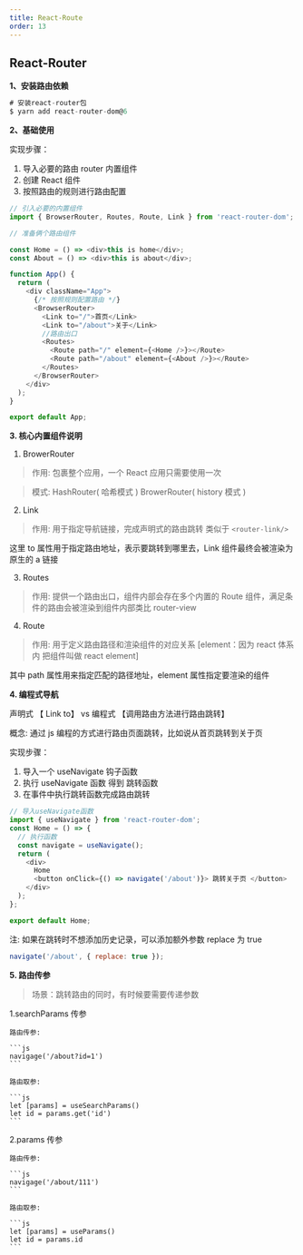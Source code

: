 ```yaml
---
title: React-Route
order: 13
---
```


## React-Router

**1、安装路由依赖**

```js
# 安装react-router包
$ yarn add react-router-dom@6
```

**2、基础使用**

实现步骤：

1. 导入必要的路由 router 内置组件
2. 创建 React 组件
3. 按照路由的规则进行路由配置

```js
// 引入必要的内置组件
import { BrowserRouter, Routes, Route, Link } from 'react-router-dom';

// 准备俩个路由组件

const Home = () => <div>this is home</div>;
const About = () => <div>this is about</div>;

function App() {
  return (
    <div className="App">
      {/* 按照规则配置路由 */}
      <BrowserRouter>
        <Link to="/">首页</Link>
        <Link to="/about">关于</Link>
        //路由出口
        <Routes>
          <Route path="/" element={<Home />}></Route>
          <Route path="/about" element={<About />}></Route>
        </Routes>
      </BrowserRouter>
    </div>
  );
}

export default App;
```

**3. 核心内置组件说明**

1. BrowerRouter

> 作用: 包裹整个应用，一个 React 应用只需要使用一次

> 模式: HashRouter( 哈希模式 ) BrowerRouter( history 模式 )

2. Link

> 作用: 用于指定导航链接，完成声明式的路由跳转 类似于 `<router-link/>`

这里 to 属性用于指定路由地址，表示要跳转到哪里去，Link 组件最终会被渲染为原生的 a 链接

3. Routes

> 作用: 提供一个路由出口，组件内部会存在多个内置的 Route 组件，满足条件的路由会被渲染到组件内部类比 router-view

4. Route

> 作用: 用于定义路由路径和渲染组件的对应关系 [element：因为 react 体系内 把组件叫做 react element]

其中 path 属性用来指定匹配的路径地址，element 属性指定要渲染的组件

**4. 编程式导航**

声明式 【 Link to】 vs 编程式 【调用路由方法进行路由跳转】

概念: 通过 js 编程的方式进行路由页面跳转，比如说从首页跳转到关于页

实现步骤：

1. 导入一个 useNavigate 钩子函数
2. 执行 useNavigate 函数 得到 跳转函数
3. 在事件中执行跳转函数完成路由跳转

```js
// 导入useNavigate函数
import { useNavigate } from 'react-router-dom';
const Home = () => {
  // 执行函数
  const navigate = useNavigate();
  return (
    <div>
      Home
      <button onClick={() => navigate('/about')}> 跳转关于页 </button>
    </div>
  );
};

export default Home;
```

注: 如果在跳转时不想添加历史记录，可以添加额外参数 replace 为 true

```js
navigate('/about', { replace: true });
```

**5. 路由传参**

> 场景：跳转路由的同时，有时候要需要传递参数

1.searchParams 传参

    路由传参:

    ```js
    navigage('/about?id=1')
    ```

    路由取参:

    ```js
    let [params] = useSearchParams()
    let id = params.get('id')
    ```

2.params 传参

    路由传参:

    ```js
    navigage('/about/111')
    ```

    路由取参:

    ```js
    let [params] = useParams()
    let id = params.id
    ```
